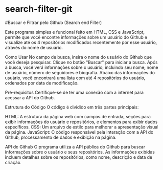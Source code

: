 # search-filter-git

#Buscar e Filtrar pelo Github (Search end Filter)

Este programa simples e funcional feito em HTML, CSS e JavaScript, permite que você encontre informações sobre um usuário do Github e visualize até os 4 repositórios modificados recentemente por esse usuário, através do nome de usuário.

Como Usar
No campo de busca, insira o nome do usuário do Github que você deseja pesquisar.
Clique no botão "Buscar" para iniciar a busca.
Após a busca, você verá informações sobre o usuário, incluindo seu nome, nome de usuário, número de seguidores e biografia.
Abaixo das informações do usuário, você encontrará uma lista com até 4 repositórios do usuário, ordenados por data de modificação.

Pré-requisitos
Certifique-se de ter uma conexão com a internet para acessar a API do Github.

Estrutura do Código
O código é dividido em três partes principais:

HTML: A estrutura da página web com campos de entrada, seções para exibir informações do usuário e repositórios, e elementos para exibir dados específicos.
CSS: Um arquivo de estilo para melhorar a apresentação visual da página.
JavaScript: O código responsável pela interação com a API do Github, processamento de dados e exibição na página.

API do Github
O programa utiliza a API pública do Github para buscar informações sobre o usuário e seus repositórios. As informações exibidas incluem detalhes sobre os repositórios, como nome, descrição e data de criação.
